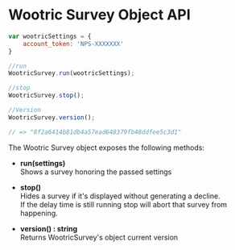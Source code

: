 # Wootric Survey Object API

```js
var wootricSettings = {
    account_token: 'NPS-XXXXXXX'
}

//run
WootricSurvey.run(wootricSettings);

//stop
WootricSurvey.stop();

//Version
WootricSurvey.version();

// => "8f2a6414b81db4a57ead648379fb48ddfee5c3d1"
```

The Wootric Survey object exposes the following methods:

- **run(settings)** <br>
Shows a survey honoring the passed settings

- **stop()** <br>
Hides a survey if it's displayed without generating a decline.<br>
If the delay time is still running stop will abort that survey from happening.

- **version() : string** <br>
Returns WootricSurvey's object current version
